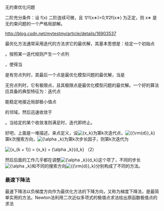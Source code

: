 无约束优化问题

二阶充分条件：设 f(x) 二阶连续可微，且 ∇f(x∗)=0,∇2f(x∗) 为正定，则 x∗ 是无约束问题的一个严格局部解。 

http://blog.csdn.net/mytestmy/article/details/16903537

最优化方法通常采用迭代的方法求它的最优解，其基本思想是：给定一个初始点

。按照某一迭代规则产生一个点列

，使得当

是有穷点列时，其最后一个点是最优化模型问题的最优解，当是

无穷点列时，它有极限点，且其极限点是最优化模型问题的最优解。一个好的算法应具备的典型特征为：迭代点

能稳定地接近局部极小值点

的邻域，然后迅速收敛于

。当给定的某个收敛准则满足时，迭代即终止。

好吧，上面是一堆描述，来点定义，设![{x_k}](http://chart.apis.google.com/chart?cht=tx&chs=1x0&chf=bg,s,FFFFFF00&chco=000000&chl=%7Bx_k%7D)为第k次迭代点，![{{\rm{d}}_k}](http://chart.apis.google.com/chart?cht=tx&chs=1x0&chf=bg,s,FFFFFF00&chco=000000&chl=%7B%7B%5Crm%7Bd%7D%7D_k%7D)第k次搜索方向，![{\alpha _k}](http://chart.apis.google.com/chart?cht=tx&chs=1x0&chf=bg,s,FFFFFF00&chco=000000&chl=%7B%5Calpha%20_k%7D)为第k次步长因子，则第k次迭代为

![{x_{k + 1}} = {x_k} + {\alpha _k}{d_k}](http://chart.apis.google.com/chart?cht=tx&chs=1x0&chf=bg,s,FFFFFF00&chco=000000&chl=%7Bx_%7Bk%20%2B%201%7D%7D%20%3D%20%7Bx_k%7D%20%2B%20%7B%5Calpha%20_k%7D%7Bd_k%7D)                （2）

然后后面的工作几乎都在调整![{\alpha _k}{d_k}](http://chart.apis.google.com/chart?cht=tx&chs=1x0&chf=bg,s,FFFFFF00&chco=000000&chl=%7B%5Calpha%20_k%7D%7Bd_k%7D)这个项了，不同的步长![{\alpha _k}](http://chart.apis.google.com/chart?cht=tx&chs=1x0&chf=bg,s,FFFFFF00&chco=000000&chl=%7B%5Calpha%20_k%7D)和不同的搜索方向![{{\rm{d}}_k}](http://chart.apis.google.com/chart?cht=tx&chs=1x0&chf=bg,s,FFFFFF00&chco=000000&chl=%7B%7B%5Crm%7Bd%7D%7D_k%7D)分别构成了不同的方法。



### 最速下降法

最速下降法以负梯度方向作为最优化方法的下降方向，又称为梯度下降法，是最简单实用的方法。Newton法利用二次近似多项式的极值点求法给出原函数极值点的求法